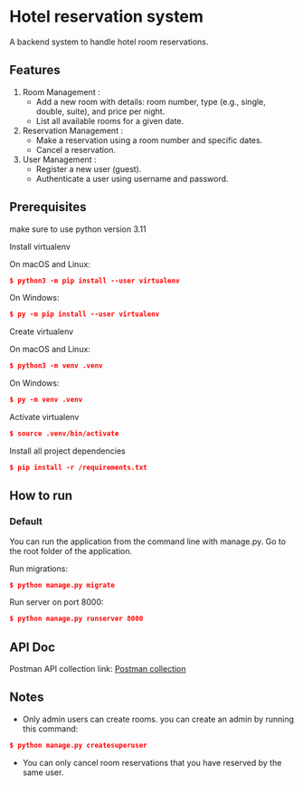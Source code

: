 # Hotel reservation system
A backend system to handle hotel room reservations.

## Features

1. Room Management :
   * Add a new room with details: room number, type (e.g., single, double, suite), and price
   per night.
   * List all available rooms for a given date.
​
1. Reservation Management :
   * Make a reservation using a room number and specific dates.
   * Cancel a reservation.
​
1. User Management :
   * Register a new user (guest).
   * Authenticate a user using username and password.

## 	Prerequisites

make sure to use python version 3.11

Install virtualenv

On macOS and Linux:
```json
$ python3 -m pip install --user virtualenv
```

On Windows:
```json
$ py -m pip install --user virtualenv
```


Create virtualenv

On macOS and Linux:
```json
$ python3 -m venv .venv
```

On Windows:
```json
$ py -m venv .venv
```


Activate virtualenv

```json
$ source .venv/bin/activate
```


Install all project dependencies

```json
$ pip install -r /requirements.txt
```

## How to run

### Default

You can run the application from the command line with manage.py. Go to the root folder of the application.

Run migrations:

```json
$ python manage.py migrate
```

Run server on port 8000:

```json
$ python manage.py runserver 8000
```

## API Doc

Postman API collection link:
[Postman collection](https://api.postman.com/collections/5401296-a6aa87be-6955-469b-ae4e-1ad67119e249?access_key=PMAT-01HBMGCJHY9FK343CWNBZSDTEE)

## Notes
- Only admin users can create rooms. you can create an admin by running this command:
```json
$ python manage.py createsuperuser
```
- You can only cancel room reservations that you have reserved by the same user.